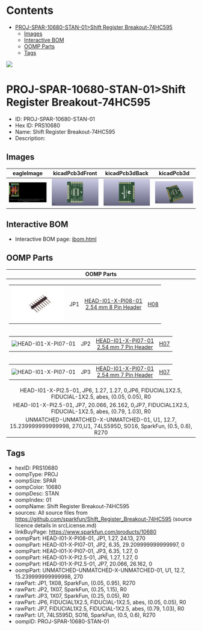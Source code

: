



Contents
========

* [PROJ-SPAR-10680-STAN-01>Shift Register Breakout-74HC595](#proj-spar-10680-stan-01shift-register-breakout-74hc595)
	* [Images](#images)
	* [Interactive BOM](#interactive-bom)
	* [OOMP Parts](#oomp-parts)
	* [Tags](#tags)
  
![][im]
# PROJ-SPAR-10680-STAN-01>Shift Register Breakout-74HC595

- ID: PROJ-SPAR-10680-STAN-01
- Hex ID: PRS10680
- Name: Shift Register Breakout-74HC595
- Description: 

## Images
  
  

|eagleImage|kicadPcb3dFront|kicadPcb3dBack|kicadPcb3d|
| :---: | :---: | :---: | :---: |
|[![eagleImage](eagleImage_140.png)](eagleImage_600.png)|[![kicadPcb3dFront](kicadPcb3dFront_140.png)](kicadPcb3dFront_600.png)|[![kicadPcb3dBack](kicadPcb3dBack_140.png)](kicadPcb3dBack_600.png)|[![kicadPcb3d](kicadPcb3d_140.png)](kicadPcb3d_600.png)|

## Interactive BOM

- Interactive BOM page: [ibom.html](kicad/bom/ibom.html)

## OOMP Parts
  

|OOMP Parts|
| :---: |
|<table><tr><td>![HEAD-I01-X-PI08-01](https://raw.githubusercontent.com/oomlout/oomlout_OOMP_parts/main/HEAD-I01-X-PI08-01/image_140.jpg)</td><td> JP1</td><td>[HEAD-I01-X-PI08-01<br>2.54 mm 8 Pin Header](https://github.com/oomlout/oomlout_OOMP_parts/tree/main/HEAD-I01-X-PI08-01/)</td><td>[H08](https://github.com/oomlout/oomlout_OOMP_parts/tree/main/HEAD-I01-X-PI08-01/)</td></tr></table>|
|<table><tr><td>![HEAD-I01-X-PI07-01](https://raw.githubusercontent.com/oomlout/oomlout_OOMP_parts/main/HEAD-I01-X-PI07-01/image_140.jpg)</td><td> JP2</td><td>[HEAD-I01-X-PI07-01<br>2.54 mm 7 Pin Header](https://github.com/oomlout/oomlout_OOMP_parts/tree/main/HEAD-I01-X-PI07-01/)</td><td>[H07](https://github.com/oomlout/oomlout_OOMP_parts/tree/main/HEAD-I01-X-PI07-01/)</td></tr></table>|
|<table><tr><td>![HEAD-I01-X-PI07-01](https://raw.githubusercontent.com/oomlout/oomlout_OOMP_parts/main/HEAD-I01-X-PI07-01/image_140.jpg)</td><td> JP3</td><td>[HEAD-I01-X-PI07-01<br>2.54 mm 7 Pin Header](https://github.com/oomlout/oomlout_OOMP_parts/tree/main/HEAD-I01-X-PI07-01/)</td><td>[H07](https://github.com/oomlout/oomlout_OOMP_parts/tree/main/HEAD-I01-X-PI07-01/)</td></tr></table>|
|HEAD-I01-X-PI2.5-01, JP6, 1.27, 1.27, 0,JP6, FIDUCIAL1X2.5, FIDUCIAL-1X2.5, abes, (0.05, 0.05), R0|
|HEAD-I01-X-PI2.5-01, JP7, 20.066, 26.162, 0,JP7, FIDUCIAL1X2.5, FIDUCIAL-1X2.5, abes, (0.79, 1.03), R0|
|UNMATCHED-UNMATCHED-X-UNMATCHED-01, U1, 12.7, 15.239999999999998, 270,U1, 74LS595D, SO16, SparkFun, (0.5, 0.6), R270|

## Tags

- hexID: PRS10680
- oompType: PROJ
- oompSize: SPAR
- oompColor: 10680
- oompDesc: STAN
- oompIndex: 01
- oompName: Shift Register Breakout-74HC595
- sources: All source files from https://github.com/sparkfun/Shift_Register_Breakout-74HC595 (source licence details in srcLicense.md)
- linkBuyPage: https://www.sparkfun.com/products/10680
- oompPart: HEAD-I01-X-PI08-01, JP1, 1.27, 24.13, 270
- oompPart: HEAD-I01-X-PI07-01, JP2, 6.35, 29.209999999999997, 0
- oompPart: HEAD-I01-X-PI07-01, JP3, 6.35, 1.27, 0
- oompPart: HEAD-I01-X-PI2.5-01, JP6, 1.27, 1.27, 0
- oompPart: HEAD-I01-X-PI2.5-01, JP7, 20.066, 26.162, 0
- oompPart: UNMATCHED-UNMATCHED-X-UNMATCHED-01, U1, 12.7, 15.239999999999998, 270
- rawPart: JP1, 1X08, SparkFun, (0.05, 0.95), R270
- rawPart: JP2, 1X07, SparkFun, (0.25, 1.15), R0
- rawPart: JP3, 1X07, SparkFun, (0.25, 0.05), R0
- rawPart: JP6, FIDUCIAL1X2.5, FIDUCIAL-1X2.5, abes, (0.05, 0.05), R0
- rawPart: JP7, FIDUCIAL1X2.5, FIDUCIAL-1X2.5, abes, (0.79, 1.03), R0
- rawPart: U1, 74LS595D, SO16, SparkFun, (0.5, 0.6), R270
- oompID: PROJ-SPAR-10680-STAN-01



[im]: kicadPcb3d_450.png
